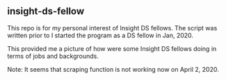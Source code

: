 ## insight-ds-fellow

This repo is for my personal interest of Insight DS fellows. The script was written prior to I started the program as a DS fellow in Jan, 2020.

This provided me a picture of how were some Insight DS fellows doing in terms of jobs and backgrounds.

Note: It seems that scraping function is not working now on April 2, 2020.
